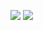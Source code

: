 ![](https://media2.giphy.com/media/n9m4DzFR8uDKh7jMkN/giphy.gif?cid=790b7611ac37202d49b0e13a2483d134316a8d9bdfed012d&rid=giphy.gif&ct=g)
![](https://media2.giphy.com/media/0tADAEIYrRz2PCP0l7/giphy.gif?cid=790b76113095c308d3d445e348f40d8c05d1bde67e6cf812&rid=giphy.gif&ct=g)
